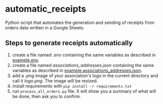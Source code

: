 # automatic_receipts

Python script that automates the generation and sending of receipts from orders data written in a Google Sheets.

## Steps to generate receipts automatically

1. create a file named _.env_ containing the same variables as described in [example.env](/example.env).
2. create a file named _associations_addresses.json_ containing the same variables as described in [example.associations_addresses.json](example.associations_addresses.json).
3. add a _.png_ image of your association's logo in the current directory and call it _logo.png_. The image will be resized.
4. install requirements with `pip install -r requirements.txt`
5. run `process_all_orders.py` file. It will show you a summary of what will be done, then ask you to confirm.
